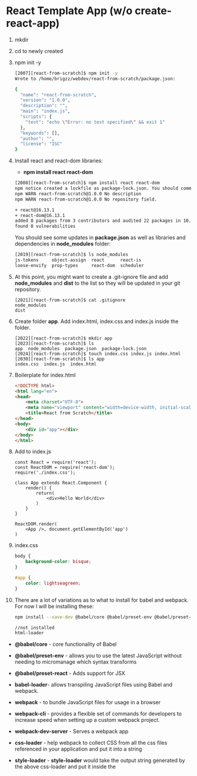 # React  Template App (w/o create-react-app)

1. mkdir <dir>
2. cd to newly created <dir>
3. npm init -y
    ``` bash
    [2007][react-from-scratch]$ npm init -y
    Wrote to /home/brigzz/webdev/react-from-scratch/package.json:

    {
      "name": "react-from-scratch",
      "version": "1.0.0",
      "description": "",
      "main": "index.js",
      "scripts": {
        "test": "echo \"Error: no test specified\" && exit 1"
      },
      "keywords": [],
      "author": "",
      "license": "ISC"
    }
    ```

4. Install react and react-dom libraries:
   -  **npm install react react-dom**
    ``` bash
    [2008][react-from-scratch]$ npm install react react-dom
    npm notice created a lockfile as package-lock.json. You should commit this file.
    npm WARN react-from-scratch@1.0.0 No description
    npm WARN react-from-scratch@1.0.0 No repository field.

    + react@16.13.1
    + react-dom@16.13.1
    added 8 packages from 3 contributors and audited 22 packages in 10.993s
    found 0 vulnerabilities
    ```
   
	You should see some updates in **package.json** as well as libraries and dependencies in **node_modules** folder:

    ``` bash
    [2019][react-from-scratch]$ ls node_modules
    js-tokens     object-assign  react      react-is
    loose-envify  prop-types     react-dom  scheduler
    ```

5. At this point, you might want to create a .git-ignore file and add **node_modules** and **dist** to the list so they will be updated in your git repository.
    ``` shell
    [2021][react-from-scratch]$ cat .gitignore
    node_modules
    dist
    ```

6. Create folder **app**. Add index.html,  index.css and index.js inside the folder.
    ``` shell
    [2022][react-from-scratch]$ mkdir app
    [2023][react-from-scratch]$ ls
    app  node_modules  package.json  package-lock.json
    [2024][react-from-scratch]$ touch index.css index.js index.html
    [2030][react-from-scratch]$ ls app
    index.css  index.js	 index.html
    ```

7. Boilerplate for index.html
    ```html
    <!DOCTYPE html>
    <html lang="en">
    <head>
        <meta charset="UTF-8">
        <meta name="viewport" content="width=device-width, initial-scale=1.0">
        <title>React from Scratch</title>
    </head>
    <body>
        <div id="app"></div>
    </body>
    </html>
    ```

8. Add to index.js
    ``` react
    const React = require('react');
    const ReactDOM = require('react-dom');
    require('./index.css');

    class App extends React.Component {
        render() {
            return(
                <div>Hello World</div>
            )
        }
    }

    ReactDOM.render(
        <App />, document.getElementById('app')
    )
	```

9. index.css
    ```css
    body {
        background-color: bisque;
    }

    #app {
        color: lightseagreen;
    }
    ```

10. There are a lot of variations as to what to install for babel and webpack. For now I will be installing these:
    ```bash
    npm install --save-dev @babel/core @babel/preset-env @babel/preset-react webpack webpack-cli webpack-dev-server babel-loader css-loader style-loader html-webpack-plugin

    //not installed
    html-loader 
    ```

- **@babel/core** -  core functionality of Babel 

- **@babel/preset-env** - allows you to use the latest JavaScript without needing to micromanage which syntax transforms

- **@babel/preset-react** - Adds support for JSX

- **babel-loader**-  allows transpiling JavaScript files using Babel and webpack. 

- **webpack** - to bundle JavaScript files for usage in a browser

- **webpack-cli** - provides a flexible set of commands for developers to increase speed when setting up a custom webpack project.

- **webpack-dev-server**  - Serves a webpack app

- **css-loader** - help webpack to collect CSS from all the css files referenced in your application and put it into a string

- **style-loader** - **style-loader** would take the output string generated by the above css-loader and put it inside the <style> tags in the index.html file.

- **html-webpack-plugin** - Plugin that simplifies creation of HTML files to serve your bundles. 

  

11. Create **webpack.config.js** file in root folder of the application.
    ```bash
    [2033][react-from-scratch]$ touch webpack.config.js
    [2034][react-from-scratch]$ ls
    app  node_modules  package.json  package-lock.json  webpack.config.js
    ```

12. Add below code into file:
    ```react
    const path = require('path');
    const HtmlWebpackPlugin = require('html-webpack-plugin');

    module.exports = {
        mode: 'development',
        entry: './app/index.js',
        output: {
            //location of bundle directory/file
            path: path.resolve(__dirname, 'dist'),
            filename: 'index_bundle.js'
        },
        module: {
            rules: [
                { test: /\.js$/, use: 'babel-loader'},
                { test: /\.css$/, use:[ 'style-loader', 'css-loader']}
            ]
        },
        plugins: [
            new HtmlWebpackPlugin({template: './app/index.html'})
        ]
    };
    ```

13. Add the following to **package.json** for babel and scripts:
    ```json
      "babel" : {
        "presets": ["@babel/preset-env", "@babel/preset-react"]
      },
      "scripts": {
        //for bundling into dist folder
        "bundle": "webpack",
        //for dev
        "start-dev" : "webpack-dev-server --open"
      },
    ```

14. To bundle: 
    ```shell
    [2038][react-from-scratch]$ npm run bundle
    ```

	To run as dev server:
    ```shell
    [2038][react-from-scratch]$ npm run start-dev
    ```
